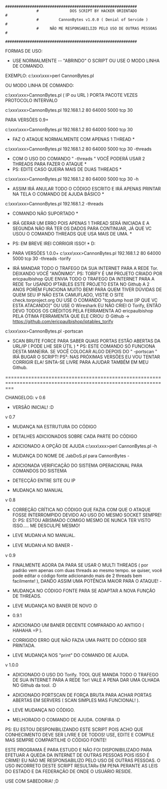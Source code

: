 					
                  ###########################################################
                  #              DOS SCRIPT BY HACKER ORIENTADO             #
                  #         CannonBytes v1.0.0 ( Denial of Servide )        #
                  #     NÃO ME RESPONSABILIZO PELO USO DE OUTRAS PESSOAS    #
                  ###########################################################



FORMAS DE USO:
- USE NORMALMENTE -- "ABRINDO" O SCRIPT OU USE O MODO LINHA DE COMANDO.

EXEMPLO:
c:\xxx\xxx\>perl CannonBytes.pl

OU MODO LINHA DE COMANDO:

c:\xxx\xxx\>CannonBytes.pl ( IP ou URL ) PORTA PACOTE VEZES PROTOCOLO INTERVALO

c:\xxx\xxx\>CannonBytes.pl 192.168.1.2 80 64000 5000 tcp 30


PARA VERSÕES 0.9+

c:\xxx\xxx\>CannonBytes.pl 192.168.1.2 80 64000 5000 tcp 30
* FAZ O ATAQUE NORMALMENTE COM APENAS 1 THREAD *

c:\xxx\xxx\>CannonBytes.pl 192.168.1.2 80 64000 5000 tcp 30 -threads
* COM O USO DO COMANDO " -threads " VOCÊ PODERÁ USAR 2 THREADS PARA FAZER O ATAQUE *
* PS: EDITE CASO QUEIRA MAIS DE DUAS THREADS *

c:\xxx\xxx\>CannonBytes.pl 192.168.1.2 80 64000 5000 tcp 30 -h
* ASSIM IRÁ ANULAR TODO O CÓDIGO ESCRITO E IRÁ APENAS PRINTAR NA TELA O COMANDO DE AJUDA BÁSICO *

c:\xxx\xxx\>CannonBytes.pl 192.168.1.2 -threads
* COMANDO NÃO SUPORTADO *
* IRÁ GERAR UM ERRO POIS APENAS 1 THREAD SERÁ INICIADA E A SEGUNDA NÃO IRÁ TER OS DADOS PARA CONTINUAR, JÁ QUE VC USOU O COMANDO THREADS QUE USA MAIS DE UMA. *
* PS: EM BREVE IREI CORRIGIR ISSO! * D:

* PARA VERSÕES 1.0.0+
c:\xxx\xxx\>CannonBytes.pl 192.168.1.2 80 64000 5000 tcp 30 -threads -torify
* IRÁ MANDAR TODO O TRAFEGO DA SUA INTERNET PARA A REDE Tor. DEIXANDO VOCÊ "ANÔNIMO".
PS: 
TORIFY É UM PROJETO CRIADO POR ericpaulbishop QUE ENVIA TODO O TRAFEGO DA INTERNET PARA A REDE Tor USANDO IPTABLES
ESTE PROJETO ESTA NO Github A 2 ANOS PORÉM FUNCIONA MUITO BEM!
PARA QUEM TIVER DÚVIDAS DE QUEM SEU IP NÃO ESTA CAMUFLADO, VISTIE O SITE check.torproject.org OU USE O COMANDO "tcpdump host [IP QUE VC ESTA ATACANDO]" OU USE O Wireshark
EU NÃO CRIEI O Torify, ENTÃO DEVO TODOS OS CRÉDITOS PELA FERRAMENTA AO ericpaulbishop PELA ÓTIMA FERRAMENTA QUE ELE CRIOU :D
Github -> https://github.com/ericpaulbishop/iptables_torify

c:\xxx\xxx\>CannonBytes.pl -portscan
* SCAN BRUTE FORCE PARA SABER QUAIS PORTAS ESTÃO ABERTAS DA URL/IP ( PODE LHE SER ÚTIL ) *
PS: ESTE COMANDO SÓ FUNCIONA DESTA MANEIRA. SE VOCÊ COLOCAR ALGO DEPOIS DO " -portscan " IRÁ BUGAR O SCRIPT!
PS²: NAS PRÓXIMAS VERSÕES EU VOU TENTAR CORRIGIR ELA! SINTA-SE LIVRE PARA AJUDAR TAMBÉM EM MEU Github.


===============================================================================================================

CHANGELOG:
v 0.6
- VERSÃO INICIAL! :D



v 0.7
- MUDANÇA NA ESTRUTURA DO CÓDIGO

- DETALHES ADICIONADOS SOBRE CADA PARTE DO CÓDIGO

- ADICIONADO A OPÇÃO DE AJUDA 
c:\xxx\xxx\>perl CannonBytes.pl -h

- MUDANÇA DO NOME DE JabDoS.pl para CannonBytes *-*

- ADICIONADA VERIFICAÇÃO DO SISTEMA OPERACIONAL PARA COMANDOS DO SISTEMA

- DETECÇÃO ENTRE SITE OU IP

- MUDANÇA NO MANUAL


v 0.8
- CORREÇÃO CRÍTICA NO CÓDIGO QUE FAZIA COM QUE O ATAQUE FOSSE INTERROMPIDO DEVIDO AO USO DO MESMO SOCKET SEMPRE! D:
PS: ESTOU ABISMADO COMIGO MESMO DE NUNCA TER VISTO ISSO..... ME DESCULPE MESMO!

- LEVE MUDANวA NO MANUAL.

- LEVE MUDANวA NO BANER *-*


v 0.9
- FINALMENTE AGORA DA PARA SE USAR O MULTI THREADS ( por padrão vem apenas com duas threads ao mesmo tempo. se quiser, você pode editar o código fonte adicionando mais de 2 threads bem facilmente! ), DANDO ASSIM UMA POTÊNCIA MAIOR PARA O ATAQUE! *-*

- MUDANÇA NO CÓDIGO FONTE PARA SE ADAPTAR A NOVA FUNÇÃO DE THREADS.

- LEVE MUDANÇA NO BANER DE NOVO :D

- 0.9.1
- ADICIONADO UM BANER DECENTE COMPARADO AO ANTIGO ( HAHAHA =P ).

- CORRIGIDO ERRO QUE NÃO FAZIA UMA PARTE DO CÓDIGO SER PRINTADA.

- LEVE MUDANÇA NOS "print" DO COMANDO DE AJUDA.


v 1.0.0
- ADICIONADO O USO DO Torify. TOOL QUE MANDA TODO O TRAFEGO DE SUA INTERNET PARA A REDE Tor! VALE A PENA DAR UMA OLHADA NO Github da tool. :D

- ADICIONADO PORTSCAN DE FORÇA BRUTA PARA ACHAR PORTAS ABERTAS EM SERVERS ( SCAN SIMPLES MAS FUNCIONAL! ).

- LEVE MUDANÇA NO CÓDIGO.

- MELHORADO O COMANDO DE AJUDA. CONFIRA :D


																		                   
PS: EU ESTOU DESPONIBILIZANDO ESTE SCRIPT POIS ACHO QUE CONHECIMENTO DEVE SER LIVRE E DE TODOS! USE, EDITE E COMPILE MAS SEMPRE COMPARTILHE O CÓDIGO FONTE!
																		                                                                                                                         

ESTE PROGRAMA É PARA ESTUDO E NÃO FOI DISPONIBILIZADO PARA EFETUAR A QUEDA DA INTERNET DE OUTRAS PESSOAS POIS ISSO É CRIME!
EU NÃO ME RESPONSABILIZO PELO USO DE OUTRAS PESSOAS.
O USO INCORRETO DESTE SCRIPT RESULTARม EM PENA PERANTE AS LEIS DO ESTADO E DA FEDERAÇÃO DE ONDE O USUÁRIO RESIDE.

USE COM SABEDORIA! ;D